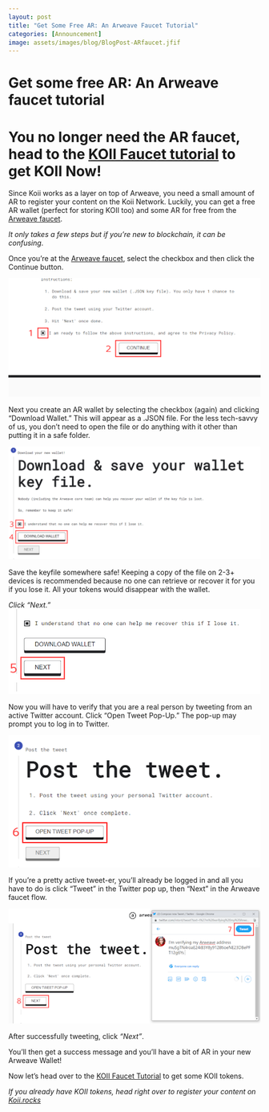 ```yaml
---
layout: post
title: "Get Some Free AR: An Arweave Faucet Tutorial"
categories: [Announcement]
image: assets/images/blog/BlogPost-ARfaucet.jfif
---
```


# Get some free AR: An Arweave faucet tutorial

# You no longer need the AR faucet, head to the [KOII Faucet tutorial](https://blog.koii.network/How-To-Get-Free-Koi-A-Faucet-Wallet-Tutorial/) to get KOII Now!

Since Koii works as a layer on top of Arweave, you need a small amount of AR to register your content on the Koii Network. Luckily, you can get a free AR wallet (perfect for storing KOII too) and some AR for free from the [Arweave faucet](https://faucet.arweave.net/).

_It only takes a few steps but if you’re new to blockchain, it can be confusing_.

Once you’re at the [Arweave faucet](https://faucet.arweave.net/), select the checkbox and then click the Continue button.

![get free crypto by downloading AR faucet](/assets/images/blog/Step1_ARfaucet.png)

Next you create an AR wallet by selecting the checkbox (again) and clicking “Download Wallet.” This will appear as a .JSON file. For the less tech-savvy of us, you don’t need to open the file or do anything with it other than putting it in a safe folder.

![get free crypto by downloading AR faucet](/assets/images/blog/Step2_ARfaucet.png)

Save the keyfile somewhere safe! Keeping a copy of the file on 2-3+ devices is recommended because no one can retrieve or recover it for you if you lose it. All your tokens would disappear with the wallet.

_Click “Next.”_
![get free crypto by downloading AR faucet](/assets/images/blog/step3_ARfaucet.png)

Now you will have to verify that you are a real person by tweeting from an active Twitter account. Click “Open Tweet Pop-Up.” The pop-up may prompt you to log in to Twitter.

![get free crypto by downloading AR faucet](/assets/images/blog/step4_ARfaucet.png)

If you’re a pretty active tweet-er, you’ll already be logged in and all you have to do is click “Tweet” in the Twitter pop up, then “Next” in the Arweave faucet flow.

![get free crypto by downloading AR faucet](/assets/images/blog/Step5_ARfaucet.png)

After successfully tweeting, click _“Next”_.

You’ll then get a success message and you’ll have a bit of AR in your new Arweave Wallet!

Now let’s head over to the [KOII Faucet Tutorial](/How-To-Get-Free-Koii-A-Faucet-Wallet-Tutorial/) to get some KOII tokens.

_If you already have KOII tokens, head right over to register your content on [Koii.rocks](https://koi.rocks/contents)_

<script type="text/javascript">
    window.location.href = "https://blog.koii.network/Ethereum-to-Koii/";
</script>